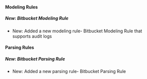 
#### Modeling Rules

##### New: Bitbucket Modeling Rule

- New: Added a new modeling rule- Bitbucket Modeling Rule that supports audit logs


#### Parsing Rules

##### New: Bitbucket Parsing Rule

- New: Added a new parsing rule- Bitbucket Parsing Rule
